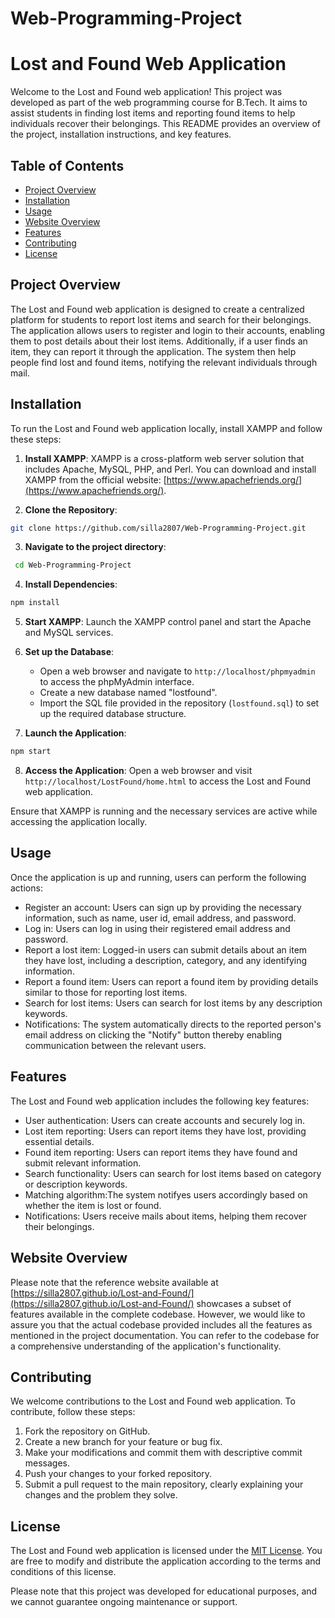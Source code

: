 # Web-Programming-Project

# Lost and Found Web Application

Welcome to the Lost and Found web application! This project was developed as part of the web programming course for B.Tech. It aims to assist students in finding lost items and reporting found items to help individuals recover their belongings. This README provides an overview of the project, installation instructions, and key features.

## Table of Contents
- [Project Overview](#project-overview)
- [Installation](#installation)
- [Usage](#usage)
- [Website Overview](#website-overview)
- [Features](#features)
- [Contributing](#contributing)
- [License](#license)

## Project Overview
The Lost and Found web application is designed to create a centralized platform for students to report lost items and search for their belongings. The application allows users to register and login to their accounts, enabling them to post details about their lost items. Additionally, if a user finds an item, they can report it through the application. The system then help people find lost and found items, notifying the relevant individuals through mail.

## Installation

To run the Lost and Found web application locally, install XAMPP and follow these steps:

1. **Install XAMPP**: XAMPP is a cross-platform web server solution that includes Apache, MySQL, PHP, and Perl. You can download and install XAMPP from the official website: [https://www.apachefriends.org/](https://www.apachefriends.org/).

2. **Clone the Repository**:

```bash
git clone https://github.com/silla2807/Web-Programming-Project.git

```
3. **Navigate to the project directory**: 
```bash 
 cd Web-Programming-Project

```
4. **Install Dependencies**:

```bash
npm install
```

5. **Start XAMPP**: Launch the XAMPP control panel and start the Apache and MySQL services.

6. **Set up the Database**:

   - Open a web browser and navigate to `http://localhost/phpmyadmin` to access the phpMyAdmin interface.
   - Create a new database named "lostfound".
   - Import the SQL file provided in the repository (`lostfound.sql`) to set up the required database structure.

7. **Launch the Application**:

```bash
npm start
```

8. **Access the Application**: Open a web browser and visit `http://localhost/LostFound/home.html` to access the Lost and Found web application.

Ensure that XAMPP is running and the necessary services are active while accessing the application locally.


## Usage
Once the application is up and running, users can perform the following actions:

- Register an account: Users can sign up by providing the necessary information, such as name, user id, email address, and password.
- Log in: Users can log in using their registered email address and password.
- Report a lost item: Logged-in users can submit details about an item they have lost, including a description, category, and any identifying information.
- Report a found item: Users can report a found item by providing details similar to those for reporting lost items.
- Search for lost items: Users can search for lost items by any description keywords.
- Notifications: The system automatically directs to the reported person's email address on clicking the "Notify" button thereby enabling communication between the relevant users.
## Features
The Lost and Found web application includes the following key features:

- User authentication: Users can create accounts and securely log in.
- Lost item reporting: Users can report items they have lost, providing essential details.
- Found item reporting: Users can report items they have found and submit relevant information.
- Search functionality: Users can search for lost items based on category or description keywords.
- Matching algorithm:The system notifyes users accordingly based on whether the item is lost or found.
- Notifications: Users receive mails about items, helping them recover their belongings.

## Website Overview
Please note that the reference website available at [https://silla2807.github.io/Lost-and-Found/](https://silla2807.github.io/Lost-and-Found/) showcases a subset of features available in the complete codebase. However, we would like to assure you that the actual codebase provided includes all the features as mentioned in the project documentation. You can refer to the codebase for a comprehensive understanding of the application's functionality.

## Contributing
We welcome contributions to the Lost and Found web application. To contribute, follow these steps:

1. Fork the repository on GitHub.
2. Create a new branch for your feature or bug fix.
3. Make your modifications and commit them with descriptive commit messages.
4. Push your changes to your forked repository.
5. Submit a pull request to the main repository, clearly explaining your changes and the problem they solve.

## License
The Lost and Found web application is licensed under the [MIT License](LICENSE). You are free to modify and distribute the application according to the terms and conditions of this license.

Please note that this project was developed for educational purposes, and we cannot guarantee ongoing maintenance or support.





